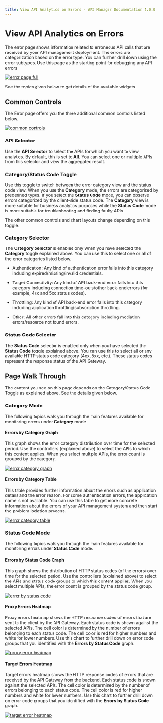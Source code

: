 ```yaml
---
title: View API Analytics on Errors - API Manager Documentation 4.0.0
---
```


# View API Analytics on Errors

The error page shows information related to erroneous API calls that are received by your API management deployment. The errors are categorization based on the error type. You can further drill down using the error subtypes. Use this page as the starting point for debugging any API errors. 

[![error page full]({{base_path}}/assets/img/analytics/error/error-page-full.png)]({{base_path}}/assets/img/analytics/error/error-page-full.png)

See the topics given below to get details of the available widgets.

## Common Controls

The Error page offers you the three additional common controls listed below.

[![common controls]({{base_path}}/assets/img/analytics/error/common-controls.png)]({{base_path}}/assets/img/analytics/error/common-controls.png)

### API Selector
Use the **API Selector** to select the APIs for which you want to view analytics. By default, this is set to **All**. You can select one or multiple APIs from this selector and view the aggregated result.

### Category/Status Code Toggle
Use this toggle to switch between the error category view and the status code view. When you use the **Category** mode, the errors are categorized by predefined types. 
If you select the **Status Code** mode, you can observe errors categorized by the client-side status code. The **Category** view is more suitable for business analytics purposes while the **Status Code** mode is more suitable for troubleshooting and finding faulty APIs. 

The other common controls and chart layouts change depending on this toggle. 

### Category Selector
The **Category Selector** is enabled only when you have selected the **Category** toggle explained above. You can use this to select one or all of the error categories listed below.

- Authentication: Any kind of authentication error falls into this category including expired/missing/invalid credentials.

- Target Connectivity: Any kind of API back-end error falls into this category including connection time-outs/other back-end errors (for example, 4xx and 5xx status codes).
  
- Throttling: Any kind of API back-end error falls into this category including application throttling/subscription throttling.

- Other: All other errors fall into this category including mediation errors/resource not found errors.

### Status Code Selector
The **Status Code** selector is enabled only when you have selected the **Status Code** toggle explained above. You can use this to select all or any available HTTP status code category (4xx, 5xx, etc.). These status codes represent the response status of the API Gateway.

## Page Walk Through
The content you see on this page depends on the Category/Status Code Toggle as explained above. See the details given below.

### Category Mode
The following topics walk you through the main features available for monitoring errors under **Category** mode.

#### Errors by Category Graph
This graph shows the error category distribution over time for the selected period. Use the controllers (explained above) to select the APIs to which this content applies.
When you select multiple APIs, the error count is grouped by the category.

[![error category graph]({{base_path}}/assets/img/analytics/error/error-category-graph.png)]({{base_path}}/assets/img/analytics/error/error-category-graph.png)

#### Errors by Category Table   
This table provides further information about the errors such as application details and the error reason. For some authentication errors, the application name is not available.
You can use this table to get more concrete information about the errors of your API management system and then start the problem isolation process.

[![error category table]({{base_path}}/assets/img/analytics/error/error-category-table.png)]({{base_path}}/assets/img/analytics/error/error-category-table.png)

### Status Code Mode
The following topics walk you through the main features available for monitoring errors under **Status Code** mode.

#### Errors by Status Code Graph
This graph shows the distribution of HTTP status codes (of the errors) over time for the selected period. Use the controllers (explained above) to select the APIs and status code groups to which this content applies.
When you select multiple APIs, the error count is grouped by the status code group.

[![error by status code]({{base_path}}/assets/img/analytics/error/error-by-status-code.png)]({{base_path}}/assets/img/analytics/error/error-by-status-code.png)

#### Proxy Errors Heatmap
Proxy errors heatmap shows the HTTP response codes of errors that are sent to the client by the API Gateway. Each status code is shown against the selected APIs.
The cell color is determined by the number of errors belonging to each status code. The cell color is red for higher numbers and white for lower numbers.
Use this chart to further drill down on error code groups that you identified with the **Errors by Status Code** graph.

[![proxy error heatmap]({{base_path}}/assets/img/analytics/error/proxy-error-heatmap.png)]({{base_path}}/assets/img/analytics/error/proxy-error-heatmap.png)

#### Target Errors Heatmap
Target errors heatmap shows the HTTP response codes of errors that are received by the API Gateway from the backend. Each status code is shown against the selected APIs.
The cell color is determined by the number of errors belonging to each status code. The cell color is red for higher numbers and white for lower numbers.
Use this chart to further drill down on error code groups that you identified with the **Errors by Status Code** graph.

[![target error heatmap]({{base_path}}/assets/img/analytics/error/target-error-heatmap.png)]({{base_path}}/assets/img/analytics/error/target-error-heatmap.png)
